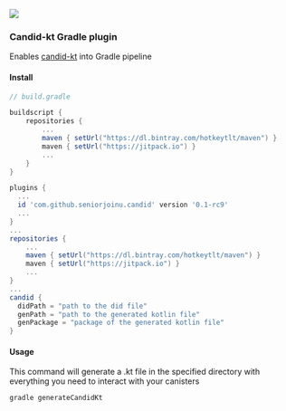 [![](https://jitci.com/gh/seniorjoinu/candid-kt-gradle-plugin/svg)](https://jitci.com/gh/seniorjoinu/candid-kt-gradle-plugin)

### Candid-kt Gradle plugin

Enables [candid-kt](https://github.com/seniorjoinu/candid-kt) into Gradle pipeline 

#### Install

```groovy
// build.gradle

buildscript {
    repositories {
        ...
        maven { setUrl("https://dl.bintray.com/hotkeytlt/maven") }
        maven { setUrl("https://jitpack.io") }
        ...
    }
}

plugins {
  ...
  id 'com.github.seniorjoinu.candid' version '0.1-rc9'
  ...
}
...
repositories {
    ...
    maven { setUrl("https://dl.bintray.com/hotkeytlt/maven") }
    maven { setUrl("https://jitpack.io") }
    ...
}
...
candid {
  didPath = "path to the did file"
  genPath = "path to the generated kotlin file"
  genPackage = "package of the generated kotlin file"
}
```

#### Usage

This command will generate a .kt file in the specified directory with everything you need to interact with your canisters

`gradle generateCandidKt`
